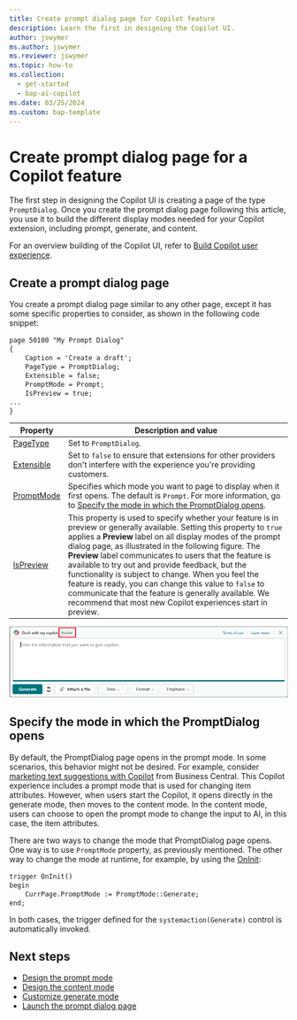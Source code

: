```yaml
---
title: Create prompt dialog page for Copilot feature 
description: Learn the first in designing the Copilot UI.
author: jswymer
ms.author: jswymer
ms.reviewer: jswymer
ms.topic: how-to
ms.collection:
  - get-started
  - bap-ai-copilot
ms.date: 03/25/2024
ms.custom: bap-template
---
```

# Create prompt dialog page for a Copilot feature

The first step in designing the Copilot UI is creating a page of the type `PromptDialog`. Once you create the prompt dialog page following this article, you use it to build the different display modes needed for your Copilot extension, including prompt, generate, and content.

For an overview building of the Copilot UI, refer to [Build Copilot user experience](ai-build-experience.md).

## Create a prompt dialog page

You create a prompt dialog page similar to any other page, except it has some specific properties to consider, as shown in the following code snippet:

```al
page 50100 "My Prompt Dialog"
{
    Caption = 'Create a draft';
    PageType = PromptDialog;
    Extensible = false;
    PromptMode = Prompt;
    IsPreview = true;
...
}
```

|Property|Description and value|
|-|-|
|[PageType](properties/devenv-pagetype-property.md)|Set to `PromptDialog`.|
|[Extensible](properties/devenv-extensible-property.md)|Set to `false` to ensure that extensions for other providers don't interfere with the experience you're providing customers.|
|[PromptMode](properties/devenv-promptmode-property.md)|Specifies which mode you want to page to display when it first opens. The default is `Prompt`. For more information, go to [Specify the mode in which the PromptDialog opens](#specify-the-mode-in-which-the-promptdialog-opens).|
|[IsPreview](properties/devenv-ispreview-property.md)|This property is used to specify whether your feature is in preview or generally available. Setting this property to `true` applies a **Preview** label on all display modes of the prompt dialog page, as illustrated in the following figure. The **Preview** label communicates to users that the feature is available to try out and provide feedback, but the functionality is subject to change. When you feel the feature is ready, you can change this value to `false` to communicate that the feature is generally available. We recommend that most new Copilot experiences start in preview. |

![Shows the prompt mode of the PromptDialog type page](media/promptdialog-prompt-mode.png)

## Specify the mode in which the PromptDialog opens

By default, the PromptDialog page opens in the prompt mode. In some scenarios, this behavior might not be desired. For example, consider [marketing text suggestions with Copilot](/dynamics365/business-central/ai-overview) from Business Central. This Copilot experience includes a prompt mode that  is used for changing item attributes. However, when users start the Copilot, it opens directly in the generate mode, then moves to the content mode. In the content mode, users can choose to open the prompt mode to change the input to AI, in this case, the item attributes.

There are two ways to change the mode that PromptDialog page opens. One way is to use `PromptMode` property, as previously mentioned. The other way to change the mode at runtime, for example, by using the [OnInit](triggers-auto/page/devenv-oninit-page-trigger.md):

```al
trigger OnInit()
begin
    CurrPage.PromptMode := PromptMode::Generate;
end;
```

In both cases, the trigger defined for the `systemaction(Generate)` control is automatically invoked.

## Next steps

- [Design the prompt mode](copilot-design-prompt-mode.md)
- [Design the content mode](copilot-design-content-mode.md)
- [Customize  generate mode](copilot-customize-generate-mode.md)
- [Launch the prompt dialog page](copilot-launch-experience.md)
